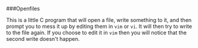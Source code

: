 ###Openfiles

This is a little C program that will open a file, write something to
it, and then prompt you to mess it up by editing them in `vim` or
`vi`. It will then try to write to the file again. If you choose to
edit it in `vim` then you will notice that the second write doesn't
happen.
